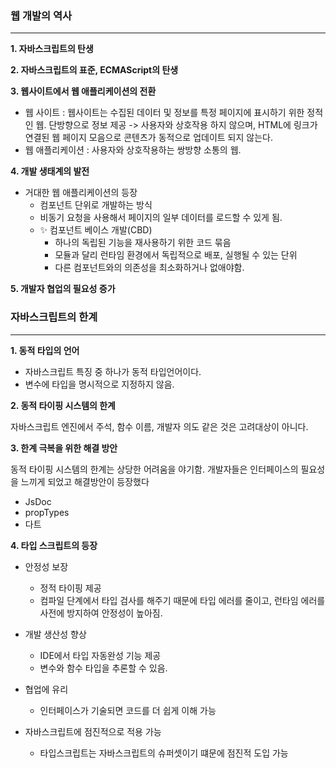 ### 웹 개발의 역사

---

<b>1. 자바스크립트의 탄생</b>

<b>2. 자바스크립트의 표준, ECMAScript의 탄생</b>

<b>3. 웹사이트에서 웹 애플리케이션의 전환</b>

- 웹 사이트 : 웹사이트는 수집된 데이터 및 정보를 특정 페이지에 표시하기 위한 정적인 웹. 단방향으로 정보 제공 -> 사용자와 상호작용 하지 않으며, HTML에 링크가 연결된 웹 페이지 모음으로 콘텐츠가 동적으로 업데이트 되지 않는다.
- 웹 애플리케이션 : 사용자와 상호작용하는 쌍방향 소통의 웹.

<b>4. 개발 생태계의 발전</b>

- 거대한 웹 애플리케이션의 등장
  - 컴포넌트 단위로 개발하는 방식
  - 비동기 요청을 사용해서 페이지의 일부 데이터를 로드할 수 있게 됨.
  - ✨ 컴포넌트 베이스 개발(CBD)
    - 하나의 독립된 기능을 재사용하기 위한 코드 묶음
    - 모듈과 달리 런타임 환경에서 독립적으로 배포, 실행될 수 있는 단위
    - 다른 컴포넌트와의 의존성을 최소화하거나 없애야함.

<b>5. 개발자 협업의 필요성 증가</b>

### 자바스크립트의 한계

---

<b>1. 동적 타입의 언어</b>

- 자바스크립트 특징 중 하나가 동적 타입언어이다.
- 변수에 타입을 명시적으로 지정하지 않음.

<b>2. 동적 타이핑 시스템의 한계</b>

자바스크립트 엔진에서 주석, 함수 이름, 개발자 의도 같은 것은 고려대상이 아니다.

<b>3. 한계 극복을 위한 해결 방안</b>

동적 타이핑 시스템의 한계는 상당한 어려움을 야기함. 개발자들은 인터페이스의 필요성을 느끼게 되었고 해결방안이 등장했다

- JsDoc
- propTypes
- 다트

<b>4. 타입 스크립트의 등장</b>

- 안정성 보장

  - 정적 타이핑 제공
  - 컴파일 단계에서 타입 검사를 해주기 때문에 타입 에러를 줄이고, 런타임 에러를 사전에 방지하여 안정성이 높아짐.

- 개발 생산성 향상

  - IDE에서 타입 자동완성 기능 제공
  - 변수와 함수 타입을 추론할 수 있음.

- 협업에 유리

  - 인터페이스가 기술되면 코드를 더 쉽게 이해 가능

- 자바스크립트에 점진적으로 적용 가능
  - 타입스크립트는 자바스크립트의 슈퍼셋이기 떄문에 점진적 도입 가능

